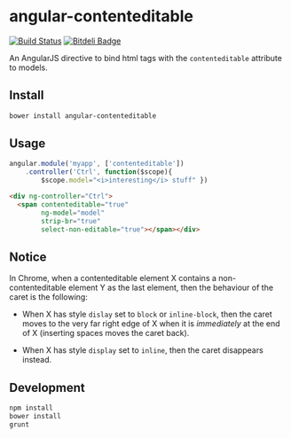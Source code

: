 # angular-contenteditable
[![Build Status](https://travis-ci.org/akatov/angular-contenteditable.png)](https://travis-ci.org/akatov/angular-contenteditable)
[![Bitdeli Badge](https://d2weczhvl823v0.cloudfront.net/akatov/angular-contenteditable/trend.png)](https://bitdeli.com/free "Bitdeli Badge")

An AngularJS directive to bind html tags with the `contenteditable` attribute to models.

## Install

```bash
bower install angular-contenteditable
```

## Usage

```javascript
angular.module('myapp', ['contenteditable'])
    .controller('Ctrl', function($scope){
        $scope.model="<i>interesting</i> stuff" })
```

```html
<div ng-controller="Ctrl">
  <span contenteditable="true"
        ng-model="model"
        strip-br="true"
        select-non-editable="true"></span></div>
```

## Notice

In Chrome, when a contenteditable element X contains a non-contenteditable
element Y as the last element, then the behaviour of the caret is the following:

* When X has style `dislay` set to `block` or `inline-block`, then the caret
  moves to the very far right edge of X when it is _immediately_ at the end of X
  (inserting spaces moves the caret back).

* When X has style `display` set to `inline`, then the caret disappears instead.

## Development

```bash
npm install
bower install
grunt
```
